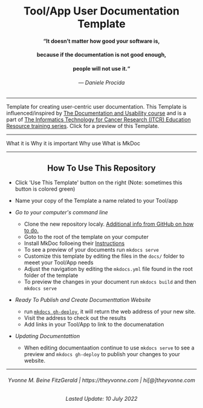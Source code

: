 
<h1 align="center">Tool/App User Documentation Template</h1>


<h4 align="center">“It doesn’t matter how good your software is,</h4>
<h4 align="center"> because if the documentation is not good enough,</h4>
<h4 align="center"> people will not use it.“</h4>
<h6 align="center">— Daniele Procida</h6>

---



Template for creating user-centric user documentation. This Template is influenced/inspired by [The Documentation and Usability course](https://jhudatascience.org/Documentation_and_Usability/) and is a part of [The Informatics Technology for Cancer Research (ITCR) Education Resource training series](https://www.itcrtraining.org/courses). Click for a preview of this Template.



---


What it is
Why it is important
Why use
What is MkDoc



---

<h2 align="center">How To Use This Repository</h2>

- Click 'Use This Template' button on the right (Note: sometimes this button is colored green)
- Name your copy of the Template a name related to your Tool/app 



- _Go to your computer's command line_
   - Clone the new repository localy.  [Additional info from GitHub on how to do.](https://docs.github.com/en/github/creating-cloning-and-archiving-repositories/cloning-a-repository)
   - Goto to the root of the template on your computer
   - Install MkDoc folloeing their [Instructions](https://www.mkdocs.org/#installation)
   - To see a preview of your documents run `mkdocs serve` 
   - Customize this template by editing the files in the `docs/` folder to meeet your Tool/App needs
   - Adjust the navigation by editing the  `mkdocs.yml` file found in the root folder of the template
   - To preview the changes in your document run `mkdocs build` and then `mkdocs serve` 

 
- _Ready To Publish and Create Documenttation Website_
    -  run [`mkdocs gh-deploy`](https://www.mkdocs.org/user-guide/deploying-your-docs/), it will return the web address of your new site.
    -  Visit the address to check out the results
    -  Add links in your Tool/App to link to the documenatation

 
- _Updating Documentattion_
    - When editing documentaation continue to use `mkdocs serve` to see a preview and `mkdocs gh-deploy` to publish your changes to your website.
 


---
<h6 align="center">Yvonne M. Beine FitzGerald |  https://theyvonne.com | hi[@]theyvonne.com</h6>

<h6 align="center">Lasted Update: 10 July 2022 </h6> 


